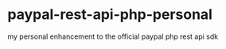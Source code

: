 paypal-rest-api-php-personal
============================

my personal enhancement to the official paypal php rest api sdk
